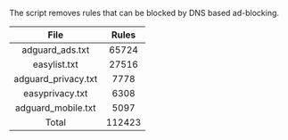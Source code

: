 The script removes rules that can be blocked by DNS based ad-blocking.


| File | Rules |
|:----:|:-----:|
| adguard_ads.txt | 65724 |
| easylist.txt | 27516 |
| adguard_privacy.txt | 7778 |
| easyprivacy.txt | 6308 |
| adguard_mobile.txt | 5097 |
| Total | 112423 |